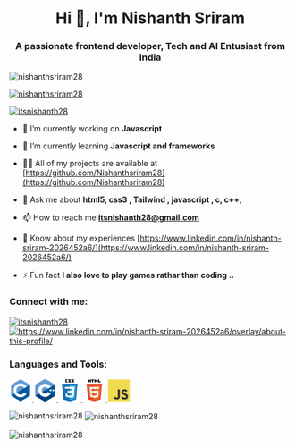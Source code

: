 <h1 align="center">Hi 👋, I'm Nishanth Sriram</h1>
<h3 align="center">A passionate frontend developer, Tech and AI Entusiast from India</h3>

<p align="left"> <img src="https://komarev.com/ghpvc/?username=nishanthsriram28&label=Profile%20views&color=0e75b6&style=flat" alt="nishanthsriram28" /> </p>

<p align="left"> <a href="https://github.com/ryo-ma/github-profile-trophy"><img src="https://github-profile-trophy.vercel.app/?username=nishanthsriram28" alt="nishanthsriram28" /></a> </p>

<p align="left"> <a href="https://twitter.com/itsnishanth28" target="blank"><img src="https://img.shields.io/twitter/follow/itsnishanth28?logo=twitter&style=for-the-badge" alt="itsnishanth28" /></a> </p>

- 🔭 I’m currently working on **Javascript**

- 🌱 I’m currently learning **Javascript and frameworks**

- 👨‍💻 All of my projects are available at [https://github.com/Nishanthsriram28](https://github.com/Nishanthsriram28)

- 💬 Ask me about **html5, css3 , Tailwind , javascript , c, c++,**

- 📫 How to reach me **itsnishanth28@gmail.com**

- 📄 Know about my experiences [https://www.linkedin.com/in/nishanth-sriram-2026452a6/](https://www.linkedin.com/in/nishanth-sriram-2026452a6/)

- ⚡ Fun fact **I also love to play games rathar than coding ..**

<h3 align="left">Connect with me:</h3>
<p align="left">
<a href="https://twitter.com/itsnishanth28" target="blank"><img align="center" src="https://raw.githubusercontent.com/rahuldkjain/github-profile-readme-generator/master/src/images/icons/Social/twitter.svg" alt="itsnishanth28" height="30" width="40" /></a>
<a href="https://linkedin.com/in/https://www.linkedin.com/in/nishanth-sriram-2026452a6/overlay/about-this-profile/" target="blank"><img align="center" src="https://raw.githubusercontent.com/rahuldkjain/github-profile-readme-generator/master/src/images/icons/Social/linked-in-alt.svg" alt="https://www.linkedin.com/in/nishanth-sriram-2026452a6/overlay/about-this-profile/" height="30" width="40" /></a>
</p>

<h3 align="left">Languages and Tools:</h3>
<p align="left"> <a href="https://www.cprogramming.com/" target="_blank" rel="noreferrer"> <img src="https://raw.githubusercontent.com/devicons/devicon/master/icons/c/c-original.svg" alt="c" width="40" height="40"/> </a> <a href="https://www.w3schools.com/cpp/" target="_blank" rel="noreferrer"> <img src="https://raw.githubusercontent.com/devicons/devicon/master/icons/cplusplus/cplusplus-original.svg" alt="cplusplus" width="40" height="40"/> </a> <a href="https://www.w3schools.com/css/" target="_blank" rel="noreferrer"> <img src="https://raw.githubusercontent.com/devicons/devicon/master/icons/css3/css3-original-wordmark.svg" alt="css3" width="40" height="40"/> </a> <a href="https://www.w3.org/html/" target="_blank" rel="noreferrer"> <img src="https://raw.githubusercontent.com/devicons/devicon/master/icons/html5/html5-original-wordmark.svg" alt="html5" width="40" height="40"/> </a> <a href="https://developer.mozilla.org/en-US/docs/Web/JavaScript" target="_blank" rel="noreferrer"> <img src="https://raw.githubusercontent.com/devicons/devicon/master/icons/javascript/javascript-original.svg" alt="javascript" width="40" height="40"/> </a> </p>

<p><img align="left" src="https://github-readme-stats.vercel.app/api/top-langs?username=nishanthsriram28&show_icons=true&locale=en&layout=compact" alt="nishanthsriram28" /></p>

<p>&nbsp;<img align="center" src="https://github-readme-stats.vercel.app/api?username=nishanthsriram28&show_icons=true&locale=en" alt="nishanthsriram28" /></p>

<p><img align="center" src="https://github-readme-streak-stats.herokuapp.com/?user=nishanthsriram28&" alt="nishanthsriram28" /></p>


